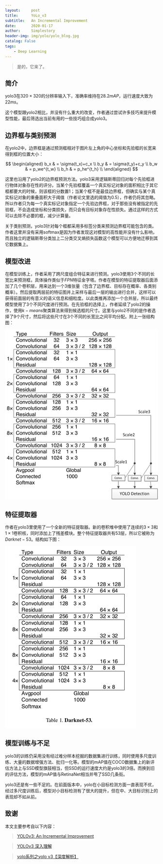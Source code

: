 ```yaml
---
layout:     post
title:      YoLo_v3
subtitle:   An Incremental Improvement
date:       2020-01-17
author:     Simplestory
header-img: img/yolo/yolo_blog.jpg
catalog: False
tags:
    - Deep Learning
---
```


> 是的，它来了。

## 简介

yolo3在$320\times 320$的分辨率输入下，准确率维持在$28.2mAP$，运行速度大致为$22ms$。

这个模型跟yolo2相比，并没有什么重大的改变，作者通过尝试许多技巧来提升模型性能，最后筛选出当前有用的一些技巧组合成yolo3。

## 边界框与类别预测

在yolo2中，边界框是通过预测框相对于图片左上角的中心坐标和先验框的长宽来得到框的位置大小：

$$
\begin{aligned}
b_x & = \sigma(t_x)+c_x \\
b_y & = \sigma(t_y)+c_y \\
b_w & = p_we^{t_w} \\
b_h & = p_he^{t_h} \\
\end{aligned}
$$

这里也沿用了yolo2的边界框预测方法。yolo3采用逻辑斯蒂回归对每个先验框进行物体对象存在性的评分。当某个先验框覆盖一个真实标记对象的面积相比于其它框都要大的时候，则该框的分数置1；当某个框不是最佳边界框，但确实与某个真实标记对象的重叠面积大于阈值（作者论文里选的阈值为0.5），作者仍将其忽略。所以作者只为每一个真实标记对象指定一个先验边界框，对于那些没有被指定的先验框，不会造成坐标和分类损失，而只会有目标对象存在性损失。通过这样的方式可以去除不必要的框，减少计算量。

关于类别预测，yolo3针对每个框都采用多标签分类来预测边界框可能包含的类。作者这里并没有采用softmax是因为作者发现这对模型的高性能并没有什么影响，而且独立的逻辑斯蒂分类加上二分类交叉熵损失函数这个模型可以方便地迁移到其它数据集上。

## 模型改进

在模型训练上，作者采用了跨尺度组合特征来进行预测。yolo3使用3个不同的长宽比来预测框，具体操作类似于$FPN$特征金字塔。作者在模型的特征提取器后面添加了几个卷积层，用来达到一个3维张量（包含了边界框、目标存在概率、各类别概率）。然后提取两层前的特征图并上采样与最后一层的输出进行合并，这样可以获得前面层的有意义的语义信息和细粒度。以此类推再添加一个合并层，所以最终模型使用了3个不同尺度进行预测。在先验框的选择上，作者延续了yolo2的操作，使用$k-means$聚类算法来得到候选框的尺寸。这里与yolo2不同的是作者选择了9个尺寸，然后将这些尺寸在3个不同的长宽比之间平均分配。附上一张结构图：

![yolov3 view](https://raw.githubusercontent.com/simplestory/simplestory.github.io/master/img/yolo/yolov3_view.png)

## 特征提取器

作者在yolo3里使用了一个全新的特征提取器。新的卷积堆中使用了连续的$3\times 3$和$1\times 1$卷积核，同时添加上了残差模块。整个特征提取器共有53层，所以它被称为$Darknet-53$。结构如下图：

![darknet-53](https://raw.githubusercontent.com/simplestory/simplestory.github.io/master/img/yolo/darknet_53.png)

## 模型训练与不足

yolo3的训练仍采用没有经过难分样本挖掘的数据集进行训练，同时使用多尺度训练、大量的数据增强方法、批归一化等。模型的mAP值在COCO数据集上的新评估方法上与SSD模型旗鼓相当，但SSD的运行速度大约是yolo3的3倍。而换到旧的评估方法，模型的mAP值与RetinaNet相当并甩了SSD几条街。

yolo3还是有一些不足的。在前面版本中，yolo在小目标检测方面一直表现不优，经过多尺度训练后，模型对小目标检测有了很大的提升，但在中、大目标识别上的表现却不如从前。

## 致谢

本文主要参考自以下内容：

>[YOLOv3: An Incremental Improvement](https://arxiv.org/pdf/1804.02767.pdf)

>[YOLOv3 深入理解](https://www.jianshu.com/p/d13ae1055302)

>[yolo系列之yolo v3【深度解析】](https://blog.csdn.net/leviopku/article/details/82660381)